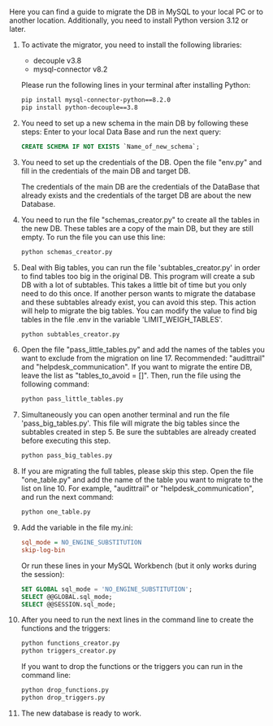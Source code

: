 Here you can find a guide to migrate the DB in MySQL to your local PC or to another location. Additionally, you need to install Python version 3.12 or later.

1. To activate the migrator, you need to install the following libraries:
   - decouple v3.8
   - mysql-connector v8.2

   Please run the following lines in your terminal after installing Python:
   ```bash
   pip install mysql-connector-python==8.2.0
   pip install python-decouple==3.8
   ```

2. You need to set up a new schema in the main DB by following these steps:
   Enter to your local Data Base and run the next query:
   ```sql
   CREATE SCHEMA IF NOT EXISTS `Name_of_new_schema`;
   ```

3. You need to set up the credentials of the DB. Open the file "env.py" and fill in the credentials of the main DB and target DB.
   
   The credentials of the main DB are the credentials of the DataBase that already exists and the credentials of the target DB are about the new Database.

4. You need to run the file "schemas_creator.py" to create all the tables in the new DB. These tables are a copy of the main DB, but they are still empty. To run the file you can use this line:
   ```bash
   python schemas_creator.py
   ```

5. Deal with Big tables, you can run the file 'subtables_creator.py' in order to find tables too big in the original DB. This program will create a sub DB with a lot of subtables. This takes a little bit of time but you only need to do this once. If another person wants to migrate the database and these subtables already exist, you can avoid this step. This action will help to migrate the big tables. You can modify the value to find big tables in the file .env in the variable 'LIMIT_WEIGH_TABLES'.
   ```bash
   python subtables_creator.py
   ```

6. Open the file "pass_little_tables.py" and add the names of the tables you want to exclude from the migration on line 17. Recommended: "audittrail" and "helpdesk_communication". If you want to migrate the entire DB, leave the list as "tables_to_avoid = []". Then, run the file using the following command:
   ```bash
   python pass_little_tables.py
   ```

7. Simultaneously you can open another terminal and run the file 'pass_big_tables.py'. This file will migrate the big tables since the subtables created in step 5. Be sure the subtables are already created before executing this step.
   ```bash
   python pass_big_tables.py
   ```

8. If you are migrating the full tables, please skip this step. Open the file "one_table.py" and add the name of the table you want to migrate to the list on line 10. For example, "audittrail" or "helpdesk_communication", and run the next command:
   ```bash
   python one_table.py
   ```

9. Add the variable in the file my.ini:
   ```ini
   sql_mode = NO_ENGINE_SUBSTITUTION
   skip-log-bin
   ```

   Or run these lines in your MySQL Workbench (but it only works during the session):
   ```sql
   SET GLOBAL sql_mode = 'NO_ENGINE_SUBSTITUTION';
   SELECT @@GLOBAL.sql_mode;
   SELECT @@SESSION.sql_mode;
   ```

10. After you need to run the next lines in the command line to create the functions and the triggers:
    ```bash
    python functions_creator.py
    python triggers_creator.py
    ```

    If you want to drop the functions or the triggers you can run in the command line:
    ```bash
    python drop_functions.py
    python drop_triggers.py
    ```

11. The new database is ready to work.


